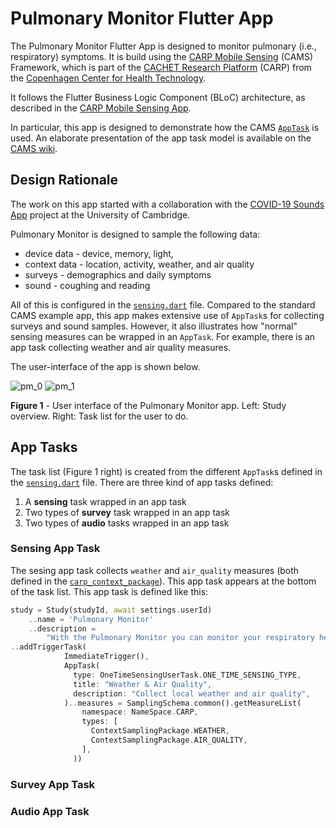 # Pulmonary Monitor Flutter App

The Pulmonary Monitor Flutter App is designed to monitor pulmonary (i.e., respiratory) symptoms.
It is build using the [CARP Mobile Sensing](https://pub.dev/packages/carp_mobile_sensing) 
(CAMS) Framework, which is part of the [CACHET Research Platform](https://carp.cachet.dk) (CARP) from the [Copenhagen Center for Health Technology](https://www.cachet.dk).

It follows the Flutter Business Logic Component (BLoC) architecture, as described in the 
[CARP Mobile Sensing App](https://github.com/cph-cachet/carp.sensing-flutter/tree/master/carp_mobile_sensing_app).

In particular, this app is designed to demonstrate how the CAMS [`AppTask`](https://pub.dev/documentation/carp_mobile_sensing/latest/domain/AppTask-class.html) is used. An elaborate presentation of the app task model is available on the [CAMS wiki](https://github.com/cph-cachet/carp.sensing-flutter/wiki/3.1-The-AppTask-Model).

## Design Rationale

The work on this app started with a collaboration with the [COVID-19 Sounds App](https://www.covid-19-sounds.org/en/) project at the University of Cambridge.

Pulmonary Monitor is designed to sample the following data:

* device data - device, memory, light, 
* context data - location, activity, weather, and air quality
* surveys - demographics and daily symptoms
* sound - coughing and reading

All of this is configured in the [`sensing.dart`](https://github.com/cph-cachet/pulmonary_monitor_app/blob/master/lib/sensing/sensing.dart) file. Compared to the standard CAMS example app, this app makes extensive use of `AppTask`s for collecting surveys and sound samples. However, it also illustrates how "normal" sensing measures can be wrapped in an `AppTask`. For example, there is an app task collecting weather and air quality measures. 

The user-interface of the app is shown below.

![pm_0](https://user-images.githubusercontent.com/1196642/99997746-e5a81980-2dbd-11eb-833f-7b28cb37fd05.png)
![pm_1](https://user-images.githubusercontent.com/1196642/99997786-f22c7200-2dbd-11eb-86ac-d6a9b44c549d.png)

**Figure 1** - User interface of the Pulmonary Monitor app. Left: Study overview. Right: Task list for the user to do.

## App Tasks

The task list (Figure 1 right) is created from the different `AppTask`s defined in the [`sensing.dart`](https://github.com/cph-cachet/pulmonary_monitor_app/blob/master/lib/sensing/sensing.dart) file. There are three kind of app tasks defined:

1. A **sensing** task wrapped in an app task
2. Two types of **survey** task wrapped in an app task
3. Two types of **audio** tasks wrapped in an app task

### Sensing App Task

The sesing app task collects `weather` and `air_quality` measures (both defined in the [`carp_context_package`](https://pub.dev/packages/carp_context_package)). This app task appears at the bottom of the task list. This app task is defined like this:

````dart
study = Study(studyId, await settings.userId)
    ..name = 'Pulmonary Monitor'
    ..description =
        "With the Pulmonary Monitor you can monitor your respiratory health. ..."
..addTriggerTask(
            ImmediateTrigger(),
            AppTask(
              type: OneTimeSensingUserTask.ONE_TIME_SENSING_TYPE,
              title: "Weather & Air Quality",
              description: "Collect local weather and air quality",
            )..measures = SamplingSchema.common().getMeasureList(
                namespace: NameSpace.CARP,
                types: [
                  ContextSamplingPackage.WEATHER,
                  ContextSamplingPackage.AIR_QUALITY,
                ],
              ))
````

### Survey App Task

### Audio App Task













